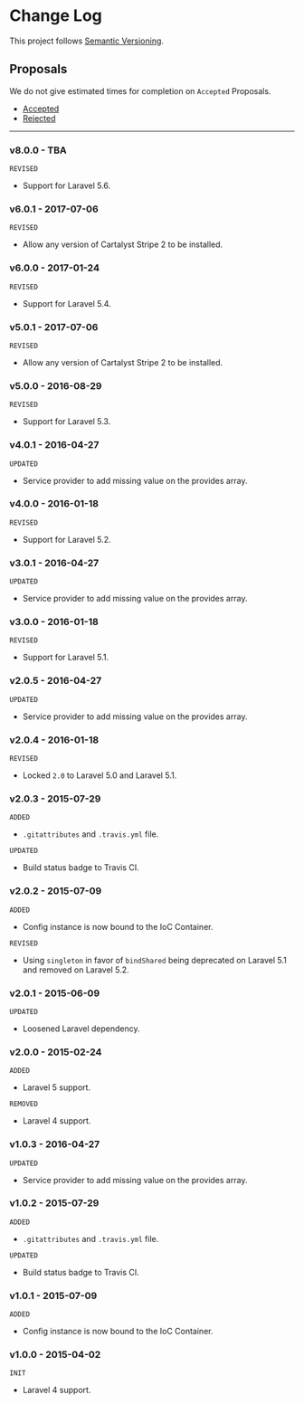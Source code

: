 # Change Log

This project follows [Semantic Versioning](CONTRIBUTING.md).

## Proposals

We do not give estimated times for completion on `Accepted` Proposals.

- [Accepted](https://github.com/cartalyst/stripe-laravel/labels/Accepted)
- [Rejected](https://github.com/cartalyst/stripe-laravel/labels/Rejected)

---

### v8.0.0 - TBA

`REVISED`

- Support for Laravel 5.6.

### v6.0.1 - 2017-07-06

`REVISED`

- Allow any version of Cartalyst Stripe 2 to be installed.

### v6.0.0 - 2017-01-24

`REVISED`

- Support for Laravel 5.4.

### v5.0.1 - 2017-07-06

`REVISED`

- Allow any version of Cartalyst Stripe 2 to be installed.

### v5.0.0 - 2016-08-29

`REVISED`

- Support for Laravel 5.3.

### v4.0.1 - 2016-04-27

`UPDATED`

- Service provider to add missing value on the provides array.

### v4.0.0 - 2016-01-18

`REVISED`

- Support for Laravel 5.2.

### v3.0.1 - 2016-04-27

`UPDATED`

- Service provider to add missing value on the provides array.

### v3.0.0 - 2016-01-18

`REVISED`

- Support for Laravel 5.1.

### v2.0.5 - 2016-04-27

`UPDATED`

- Service provider to add missing value on the provides array.

### v2.0.4 - 2016-01-18

`REVISED`

- Locked `2.0` to Laravel 5.0 and Laravel 5.1.

### v2.0.3 - 2015-07-29

`ADDED`

- `.gitattributes` and `.travis.yml` file.

`UPDATED`

- Build status badge to Travis CI.

### v2.0.2 - 2015-07-09

`ADDED`

- Config instance is now bound to the IoC Container.

`REVISED`

- Using `singleton` in favor of `bindShared` being deprecated on Laravel 5.1 and removed on Laravel 5.2.

### v2.0.1 - 2015-06-09

`UPDATED`

- Loosened Laravel dependency.

### v2.0.0 - 2015-02-24

`ADDED`

- Laravel 5 support.

`REMOVED`

- Laravel 4 support.

### v1.0.3 - 2016-04-27

`UPDATED`

- Service provider to add missing value on the provides array.

### v1.0.2 - 2015-07-29

`ADDED`

- `.gitattributes` and `.travis.yml` file.

`UPDATED`

- Build status badge to Travis CI.

### v1.0.1 - 2015-07-09

`ADDED`

- Config instance is now bound to the IoC Container.

### v1.0.0 - 2015-04-02

`INIT`

- Laravel 4 support.
